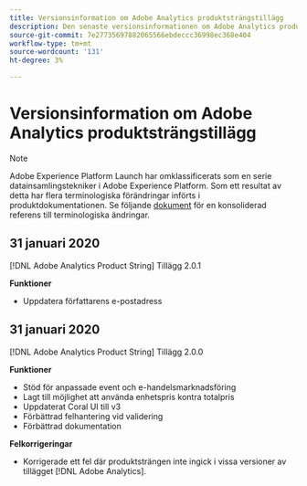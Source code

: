 ```yaml
---
title: Versionsinformation om Adobe Analytics produktsträngstillägg
description: Den senaste versionsinformationen om Adobe Analytics produktsträngstillägg i Adobe Experience Platform.
source-git-commit: 7e27735697882065566ebdeccc36998ec368e404
workflow-type: tm+mt
source-wordcount: '131'
ht-degree: 3%

---
```


# Versionsinformation om Adobe Analytics produktsträngstillägg

>[!NOTE]
>
>Adobe Experience Platform Launch har omklassificerats som en serie datainsamlingstekniker i Adobe Experience Platform. Som ett resultat av detta har flera terminologiska förändringar införts i produktdokumentationen. Se följande [dokument](../../../term-updates.md) för en konsoliderad referens till terminologiska ändringar.

## 31 januari 2020

[!DNL Adobe Analytics Product String] Tillägg 2.0.1

**Funktioner**

* Uppdatera författarens e-postadress

## 31 januari 2020

[!DNL Adobe Analytics Product String] Tillägg 2.0.0

**Funktioner**

* Stöd för anpassade event och e-handelsmarknadsföring
* Lagt till möjlighet att använda enhetspris kontra totalpris
* Uppdaterat Coral UI till v3
* Förbättrad felhantering vid validering
* Förbättrad dokumentation

**Felkorrigeringar**

* Korrigerade ett fel där produktsträngen inte ingick i vissa versioner av tillägget [!DNL Adobe Analytics].
